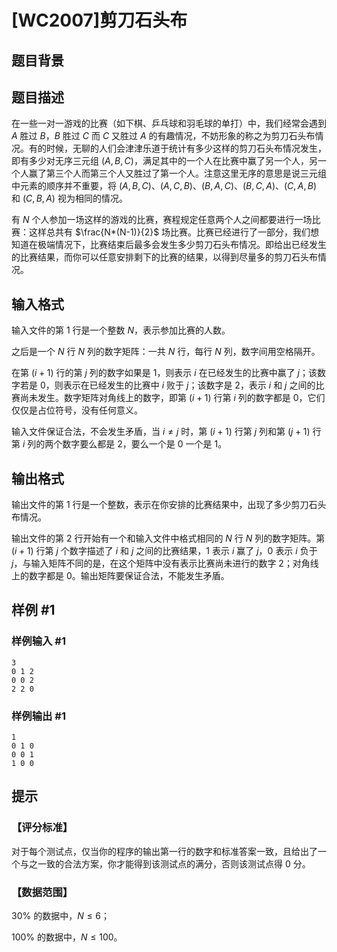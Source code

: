 # [WC2007]剪刀石头布

## 题目背景



## 题目描述

在一些一对一游戏的比赛（如下棋、乒乓球和羽毛球的单打）中，我们经常会遇到 $A$ 胜过 $B$，$B$ 胜过 $C$ 而 $C$ 又胜过 $A$ 的有趣情况，不妨形象的称之为剪刀石头布情况。有的时候，无聊的人们会津津乐道于统计有多少这样的剪刀石头布情况发生，即有多少对无序三元组 $(A,B,C)$，满足其中的一个人在比赛中赢了另一个人，另一个人赢了第三个人而第三个人又胜过了第一个人。注意这里无序的意思是说三元组中元素的顺序并不重要，将 $(A, B, C)$、$(A, C, B)$、$(B, A, C)$、$(B, C, A)$、$(C, A, B)$ 和 $(C, B, A)$ 视为相同的情况。

有 $N$ 个人参加一场这样的游戏的比赛，赛程规定任意两个人之间都要进行一场比赛：这样总共有 $\frac{N*(N-1)}{2}$ 场比赛。比赛已经进行了一部分，我们想知道在极端情况下，比赛结束后最多会发生多少剪刀石头布情况。即给出已经发生的比赛结果，而你可以任意安排剩下的比赛的结果，以得到尽量多的剪刀石头布情况。


## 输入格式

输入文件的第 $1$ 行是一个整数 $N$，表示参加比赛的人数。

之后是一个 $N$ 行 $N$ 列的数字矩阵：一共 $N$ 行，每行 $N$ 列，数字间用空格隔开。

在第 $(i+1)$ 行的第 $j$ 列的数字如果是 $1$，则表示 $i$ 在已经发生的比赛中赢了 $j$；该数字若是 $0$，则表示在已经发生的比赛中 $i$ 败于 $j$；该数字是
 $2$，表示 $i$ 和 $j$ 之间的比赛尚未发生。数字矩阵对角线上的数字，即第 $(i+1)$ 行第 $i$ 列的数字都是 $0$，它们仅仅是占位符号，没有任何意义。

输入文件保证合法，不会发生矛盾，当 $i \neq j$ 时，第 $(i+1)$ 行第 $j$ 列和第 $(j+1)$ 行第 $i$ 列的两个数字要么都是 $2$，要么一个是 $0$ 一个是 $1$。


## 输出格式

输出文件的第 $1$ 行是一个整数，表示在你安排的比赛结果中，出现了多少剪刀石头布情况。

输出文件的第 $2$  行开始有一个和输入文件中格式相同的 $N$ 行 $N$ 列的数字矩阵。第 $(i+1)$ 行第 $j$ 个数字描述了 $i$ 和 $j$ 之间的比赛结果，$1$ 表示 $i$ 赢了 $j$，$0$ 表示 $i$ 负于 $j$，与输入矩阵不同的是，在这个矩阵中没有表示比赛尚未进行的数字 $2$；对角线上的数字都是 $0$。输出矩阵要保证合法，不能发生矛盾。


## 样例 #1

### 样例输入 #1
```
3
0 1 2
0 0 2
2 2 0
```

### 样例输出 #1

```
1
0 1 0
0 0 1
1 0 0
```

## 提示

### 【评分标准】
对于每个测试点，仅当你的程序的输出第一行的数字和标准答案一致，且给出了一个与之一致的合法方案，你才能得到该测试点的满分，否则该测试点得 $0$ 分。
### 【数据范围】
$30\%$ 的数据中，$N \leq 6$；

$100\%$ 的数据中，$N \leq 100$。

